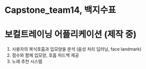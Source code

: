 # Capstone_team14, 백지수표 
# 보컬트레이닝 어플리케이션 (제작 중)
1. 사용자의 복식호흡과 입모양을 분석 (음성 처리 딥러닝, face landmark)
2. 점수와 함께 입모양, 호흡 피드백 제공
3. 노래 추천 시스템
